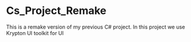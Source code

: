 # Cs_Project_Remake
This is a remake version of my previous C# project.
In this project we use Krypton UI toolkit for UI
